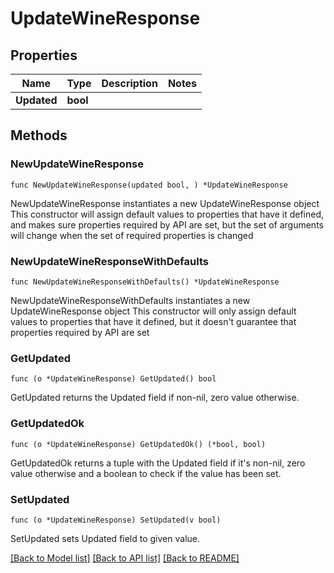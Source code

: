 # UpdateWineResponse

## Properties

Name | Type | Description | Notes
------------ | ------------- | ------------- | -------------
**Updated** | **bool** |  | 

## Methods

### NewUpdateWineResponse

`func NewUpdateWineResponse(updated bool, ) *UpdateWineResponse`

NewUpdateWineResponse instantiates a new UpdateWineResponse object
This constructor will assign default values to properties that have it defined,
and makes sure properties required by API are set, but the set of arguments
will change when the set of required properties is changed

### NewUpdateWineResponseWithDefaults

`func NewUpdateWineResponseWithDefaults() *UpdateWineResponse`

NewUpdateWineResponseWithDefaults instantiates a new UpdateWineResponse object
This constructor will only assign default values to properties that have it defined,
but it doesn't guarantee that properties required by API are set

### GetUpdated

`func (o *UpdateWineResponse) GetUpdated() bool`

GetUpdated returns the Updated field if non-nil, zero value otherwise.

### GetUpdatedOk

`func (o *UpdateWineResponse) GetUpdatedOk() (*bool, bool)`

GetUpdatedOk returns a tuple with the Updated field if it's non-nil, zero value otherwise
and a boolean to check if the value has been set.

### SetUpdated

`func (o *UpdateWineResponse) SetUpdated(v bool)`

SetUpdated sets Updated field to given value.



[[Back to Model list]](../README.md#documentation-for-models) [[Back to API list]](../README.md#documentation-for-api-endpoints) [[Back to README]](../README.md)


